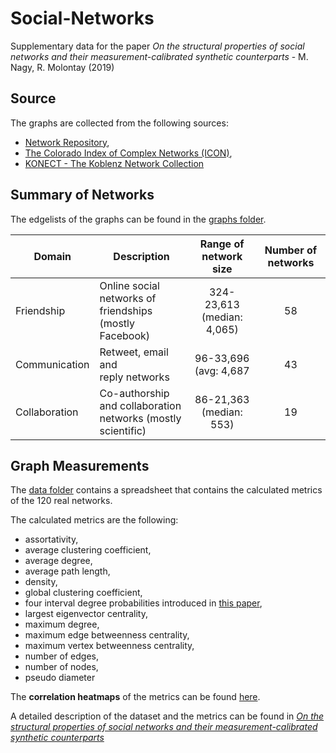 # Social-Networks
Supplementary data for the paper *On the structural properties of social networks and their measurement-calibrated synthetic counterparts* - M. Nagy, R. Molontay (2019)


## Source
The graphs are collected from the following sources: 
* [Network Repository](http://networkrepository.com), 
* [The Colorado Index of Complex Networks (ICON)](http://networkrepository.com),  
* [KONECT - The Koblenz Network Collection](http://konect.uni-koblenz.de/)

## Summary of Networks


The edgelists of the graphs can be found in the [graphs folder](./graphs). 

| Domain | Description | Range of network size | Number of networks |
|-----------------|--------------------------------------------------------------|:---------------------------------------:|:--------------:|
| Friendship | Online social networks of <br> friendships (mostly Facebook) | 324-23,613 <br> (median: 4,065) | 58 |
| Communication | Retweet, email and <br> reply networks | 96-33,696 <br> (avg: 4,687 | 43 |
| Collaboration | Co-authorship and collaboration <br> networks (mostly scientific) | 86-21,363 <br> (median: 553) | 19 |



## Graph Measurements
The [data folder](./data) contains a spreadsheet that contains the calculated metrics of the 120 real networks. 

The calculated metrics are the following:
- assortativity, 
- average clustering coefficient, 
- average degree, 
- average path length, 
- density, 
- global clustering coefficient, 
- four interval degree probabilities introduced in [this paper](https://ieeexplore.ieee.org/abstract/document/7000748),
- largest eigenvector centrality, 
- maximum degree, 
- maximum edge betweenness centrality,
- maximum vertex betweenness centrality,
- number of edges,
- number of nodes, 
- pseudo diameter

The **correlation heatmaps** of the metrics can be found [here](./correlations.md).

A detailed description of the dataset and the metrics can be found in [*On the structural properties of social networks and their measurement-calibrated synthetic counterparts*](https://arxiv.org/abs/1810.08498)
